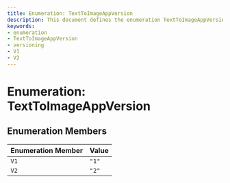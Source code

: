 ```yaml
---
title: Enumeration: TextToImageAppVersion
description: This document defines the enumeration TextToImageAppVersion, specifying its available members and corresponding values for versioning within the TextToImage application.
keywords:
- enumeration
- TextToImageAppVersion
- versioning
- V1
- V2
---
```


# Enumeration: TextToImageAppVersion

## Enumeration Members

| Enumeration Member | Value |
| ------ | ------ |
| `V1` | `"1"` |
| `V2` | `"2"` |
